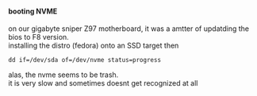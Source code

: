#### booting NVME

on our gigabyte sniper Z97 motherboard, it was a amtter of updatding the
bios to F8 version.\
installing the distro (fedora) onto an SSD target then

    dd if=/dev/sda of=/dev/nvme status=progress

alas, the nvme seems to be trash.\
it is very slow and sometimes doesnt get recognized at all
